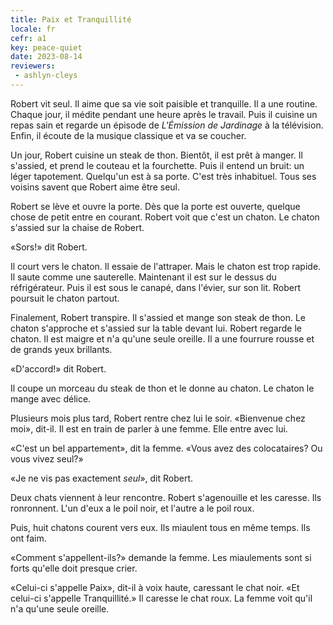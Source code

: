 ```yaml
---
title: Paix et Tranquillité
locale: fr
cefr: a1
key: peace-quiet
date: 2023-08-14
reviewers:
 - ashlyn-cleys
---
```


Robert vit seul. Il aime que sa vie soit paisible et tranquille. Il a une routine. Chaque jour, il médite pendant une heure après le travail. Puis il cuisine un repas sain et regarde un épisode de *L'Émission de Jardinage* à la télévision. Enfin, il écoute de la musique classique et va se coucher.

Un jour, Robert cuisine un steak de thon. Bientôt, il est prêt à manger. Il s'assied, et prend le couteau et la fourchette. Puis il entend un bruit: un léger tapotement. Quelqu'un est à sa porte. C'est très inhabituel. Tous ses voisins savent que Robert aime être seul.

Robert se lève et ouvre la porte. Dès que la porte est ouverte, quelque chose de petit entre en courant. Robert voit que c'est un chaton. Le chaton s'assied sur la chaise de Robert.

«Sors!» dit Robert.

Il court vers le chaton. Il essaie de l'attraper. Mais le chaton est trop rapide. Il saute comme une sauterelle. Maintenant il est sur le dessus du réfrigérateur. Puis il est sous le canapé, dans l'évier, sur son lit. Robert poursuit le chaton partout.

Finalement, Robert transpire. Il s'assied et mange son steak de thon. Le chaton s'approche et s'assied sur la table devant lui. Robert regarde le chaton. Il est maigre et n'a qu'une seule oreille. Il a une fourrure rousse et de grands yeux brillants.

«D'accord!» dit Robert.

Il coupe un morceau du steak de thon et le donne au chaton. Le chaton le mange avec délice.

Plusieurs mois plus tard, Robert rentre chez lui le soir. «Bienvenue chez moi», dit-il. Il est en train de parler à une femme. Elle entre avec lui.

«C'est un bel appartement», dit la femme. «Vous avez des colocataires? Ou vous vivez seul?»

«Je ne vis pas exactement *seul*», dit Robert.

Deux chats viennent à leur rencontre. Robert s'agenouille et les caresse. Ils ronronnent. L'un d'eux a le poil noir, et l'autre a le poil roux.

Puis, huit chatons courent vers eux. Ils miaulent tous en même temps. Ils ont faim.

«Comment s'appellent-ils?» demande la femme. Les miaulements sont si forts qu'elle doit presque crier.

«Celui-ci s'appelle Paix», dit-il à voix haute, caressant le chat noir. «Et celui-ci s'appelle Tranquillité.» Il caresse le chat roux. La femme voit qu'il n'a qu'une seule oreille.